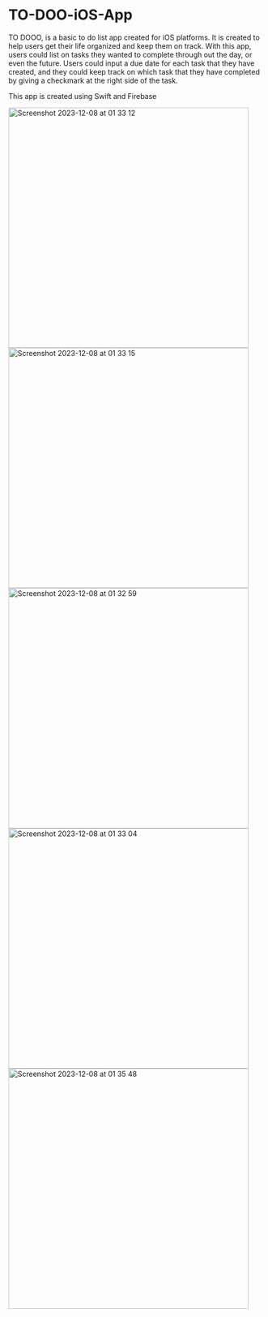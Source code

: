 # TO-DOO-iOS-App
TO DOOO, is a basic to do list app created for iOS platforms. It is created to help users get their life organized and keep them on track.
With this app, users could list on tasks they wanted to complete through out the day, or even the future.
Users could input a due date for each task that they have created, and they could keep track on which task that they have completed by giving a checkmark at the right side of the task.

This app is created using Swift and Firebase

<img width="474" alt="Screenshot 2023-12-08 at 01 33 12" src="https://github.com/chr15t0/TO-DOO-iOS-App/assets/114486640/13e5ac3d-e3de-4ac4-a881-624116b9769c">
<img width="474" alt="Screenshot 2023-12-08 at 01 33 15" src="https://github.com/chr15t0/TO-DOO-iOS-App/assets/114486640/0e7faa07-4feb-46f2-acaf-7485720d2596">
<img width="474" alt="Screenshot 2023-12-08 at 01 32 59" src="https://github.com/chr15t0/TO-DOO-iOS-App/assets/114486640/c94f0563-d7d1-406f-8b3c-2955cf55a7ee">
<img width="474" alt="Screenshot 2023-12-08 at 01 33 04" src="https://github.com/chr15t0/TO-DOO-iOS-App/assets/114486640/70fb70c7-a073-4ea9-a086-cfb68656bcba">
<img width="474" alt="Screenshot 2023-12-08 at 01 35 48" src="https://github.com/chr15t0/TO-DOO-iOS-App/assets/114486640/fe27316e-22e9-4a35-afab-097fe3350c5d">
